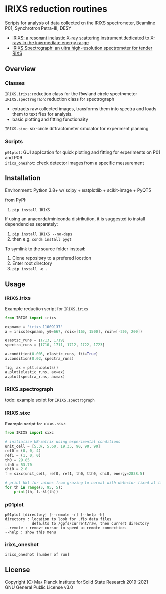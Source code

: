 # IRIXS reduction routines

Scripts for analysis of data collected on the IRIXS spectrometer, Beamline P01, Synchrotron Petra-III, DESY

- [IRIXS: a resonant inelastic X-ray scattering instrument dedicated to X-rays in the intermediate energy range](https://doi.org/10.1107/S1600577519017119)  
- [IRIXS Spectrograph: an ultra high-resolution spectrometer for tender RIXS](https://doi.org/10.1107/S1600577521003805)

## Overview

### Classes
`IRIXS.irixs`: reduction class for the Rowland circle spectrometer  
`IRIXS.spectrograph`: reduction class for spectrograph
- extracts raw collected images, transforms them into spectra and loads them to text files for analysis.
- basic plotting and fitting functionality

`IRIXS.sixc`: six-circle diffractometer simulator for experiment planning

### Scripts
`p01plot`: GUI application for quick plotting and fitting for experiments on P01 and P09  
`irixs_oneshot`: check detector images from a specific measurement

## Installation

Environment: Python 3.8+ w/ scipy + matplotlib + scikit-image + PyQT5

from PyPI:
1. `pip install IRIXS`

If using an anaconda/miniconda distribution, it is suggested to install dependencies separately:
1. `pip install IRIXS --no-deps`
2. then e.g. `conda install pyqt`

To symlink to the source folder instead:
1. Clone repository to a prefered location
2. Enter root directory
3. `pip install -e .`


## Usage

### IRIXS.irixs
Example reduction script for `IRIXS.irixs`

```python
from IRIXS import irixs

expname = 'irixs_11009137'
a = irixs(expname, y0=667, roix=[160, 1500], roih=[-200, 200])

elastic_runs = [1713, 1719]
spectra_runs = [1710, 1711, 1712, 1722, 1723]

a.condition(0.006, elastic_runs, fit=True)
a.condition(0.02, spectra_runs)

fig, ax = plt.subplots()
a.plot(elastic_runs, ax=ax)
a.plot(spectra_runs, ax=ax)
```

### IRIXS.spectrograph
todo: example script for `IRIXS.spectrograph`

### IRIXS.sixc
Example script for `IRIXS.sixc`

```python
from IRIXS import sixc

# initialise UB-matrix using experimental conditions
unit_cell = [5.37, 5.60, 19.35, 90, 90, 90]
ref0 = (0, 0, 4)
ref1 = (1, 0, 0)
th0 = 29.85
tth0 = 53.70
chi0 = 2.0
f = sixc(unit_cell, ref0, ref1, th0, tth0, chi0, energy=2838.5)

# print hkl for values from grazing to normal with detector fixed at tth=90
for th in range(0, 95, 5):
    print(th, f.hkl(th))
```

### p01plot
```
p01plot [directory] [--remote -r] [--help -h]
directory : location to look for .fio data files
            defaults to /gpfs/current/raw, then current directory
--remote : remove cursor to speed up remote connections
--help : show this menu
```

### irixs_oneshot

```
irixs_oneshot [number of run]
```

## License

Copyright (C) Max Planck Institute for Solid State Research 2019-2021  
GNU General Public License v3.0

